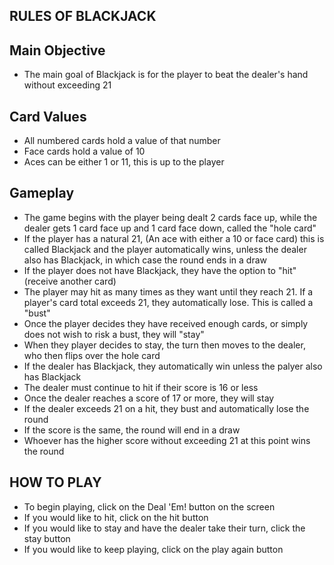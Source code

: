 ## RULES OF BLACKJACK

## Main Objective
* The main goal of Blackjack is for the player to beat the dealer's hand without exceeding 21

## Card Values
* All numbered cards hold a value of that number
* Face cards hold a value of 10 
* Aces can be either 1 or 11, this is up to the player

## Gameplay
* The game begins with the player being dealt 2 cards face up, while the dealer gets 1 card face up and 1 card face down, called the "hole card"
* If the player has a natural 21, (An ace with either a 10 or face card) this is called Blackjack and the player automatically wins, unless
  the dealer also has Blackjack, in which case the round ends in a draw
* If the player does not have Blackjack, they have the option to "hit" (receive another card)
* The player may hit as many times as they want until they reach 21. If a player's card total exceeds 21, they automatically lose. This is called a "bust"
* Once the player decides they have received enough cards, or simply does not wish to risk a bust, they will "stay"
* When they player decides to stay, the turn then moves to the dealer, who then flips over the hole card
* If the dealer has Blackjack, they automatically win unless the palyer also has Blackjack
* The dealer must continue to hit if their score is 16 or less
* Once the dealer reaches a score of 17 or more, they will stay
* If the dealer exceeds 21 on a hit, they bust and automatically lose the round
* If the score is the same, the round will end in a draw
* Whoever has the higher score without exceeding 21 at this point wins the round


## HOW TO PLAY
* To begin playing, click on the Deal 'Em! button on the screen
* If you would like to hit, click on the hit button
* If you would like to stay and have the dealer take their turn, click the stay button
* If you would like to keep playing, click on the play again button